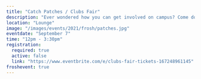 ```yaml
---
title: "Catch Patches / Clubs Fair"
description: "Ever wondered how you can get involved on campus? Come down to the Club Fair in the Engg Lounge to see the many clubs and teams you can join"
location: "Lounge"
image: "/images/events/2021/frosh/patches.jpg"
eventdate: "September 7"
time: "12pm - 3:30pm"
registration:
  required: true
  active: false
  link: "https://www.eventbrite.com/e/clubs-fair-tickets-167248961145"
froshevent: true
---
```



